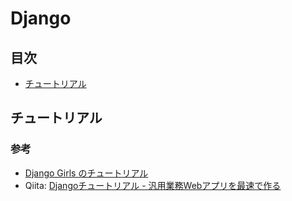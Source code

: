 # Django

## 目次

- [チュートリアル](#tutor)

## <a id="tutor"></a> チュートリアル

### 参考

- [Django Girls のチュートリアル](https://tutorial.djangogirls.org/ja)
- Qiita: [Djangoチュートリアル - 汎用業務Webアプリを最速で作る](https://qiita.com/okoppe8/items/54eb105c9c94c0960f14)
